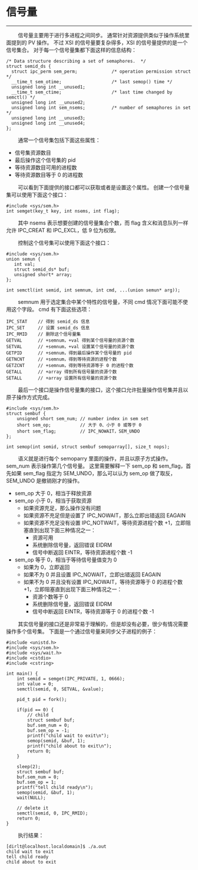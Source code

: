 # 信号量
***

&emsp;&emsp;
信号量主要用于进行多进程之间同步。
通常针对资源提供类似于操作系统里面提到的 PV 操作。
不过 XSI 的信号量要复杂得多，XSI 的信号量提供的是一个信号集合。
对于每一个信号量集都下面这样的信息结构：

    /* Data structure describing a set of semaphores.  */
    struct semid_ds {
      struct ipc_perm sem_perm;             /* operation permission struct */
      __time_t sem_otime;                   /* last semop() time */
      unsigned long int __unused1;
      __time_t sem_ctime;                   /* last time changed by semctl() */
      unsigned long int __unused2;
      unsigned long int sem_nsems;          /* number of semaphores in set */
      unsigned long int __unused3;
      unsigned long int __unused4;
    };

&emsp;&emsp;
通常一个信号集包括下面这些属性：

+ 信号集资源数目
+ 最后操作这个信号集的 pid
+ 等待资源数目可用的进程数
+ 等待资源数目等于 0 的进程数

&emsp;&emsp;
可以看到下面提供的接口都可以获取或者是设置这个属性。
创建一个信号量集可以使用下面这个接口：

    #include <sys/sem.h>
    int semget(key_t key, int nsems, int flag);

&emsp;&emsp;
其中 nsems 表示想要创建的信号量集合个数，而 flag 含义和消息队列一样允许 IPC\_CREAT 和 IPC\_EXCL，低 9 位为权限。

&emsp;&emsp;
控制这个信号集可以使用下面这个接口：

    #include <sys/sem.h>
    union semun {
       int val;
       struct semid_ds* buf;
       unsigned short* array;
    };
    
    int semctl(int semid, int semnum, int cmd, ...(union semun* arg));

&emsp;&emsp;
semnum 用于选定集合中某个特性的信号量，不同 cmd 情况下面可能不使用这个字段。
cmd 有下面这些选项：

    IPC_STAT    // 得到 semid_ds 信息
    IPC_SET     // 设置 semid_ds 信息
    IPC_RMID    // 删除这个信号量集
    GETVAL      // +semnum，+val 得到某个信号量的资源个数
    SETVAL      // +semnum，+val 设置某个信号量的资源个数
    GETPID      // +semnum，得到最后操作某个信号量的 pid
    GETNCNT     // +semnum，得到等待资源的进程个数
    GETZCNT     // +semnum，得到等待资源等于 0 的进程个数
    GETALL      // +array 得到所有信号量的资源个数
    SETALL      // +array 设置所有信号量的资源个数

&emsp;&emsp;
最后一个接口是操作信号量集的接口，这个接口允许批量操作信号集并且以原子操作方式完成。

    #include <sys/sem.h>
    struct sembuf {
        unsigned short sem_num; // number index in sem set
        short sem_op;           // 大于 0、小于 0 或等于 0
        short sem_flag;         // IPC_NOWAIT，SEM_UNDO
    };
    
    int semop(int semid, struct sembuf semoparray[], size_t nops);

&emsp;&emsp;
语义就是进行每个 semoparry 里面的操作，并且以原子方式操作。
sem_num 表示操作第几个信号量。
这里需要解释一下 sem\_op 和 sem\_flag，首先如果 sem\_flag 指定为 SEM_UNDO，那么可以认为 sem\_op 做了取反，SEM\_UNDO 是撤销刚才的操作。

+ sem\_op 大于 0，相当于释放资源
+ sem\_op 小于 0，相当于获取资源
    + 如果资源充足，那么操作没有问题
    + 如果资源不充足但是设置了 IPC\_NOWAIT，那么立即出错返回 EAGAIN
    + 如果资源不充足没有设置 IPC\_NOTWAIT，等待资源进程个数 +1，立即阻塞直到出现下面三种情况之一：
        + 资源可用
        + 系统删除信号量，返回错误 EIDRM
        + 信号中断返回 EINTR，等待资源进程个数 -1
+ sem\_op 等于 0，相当于等待信号量值变为 0
    + 如果为 0，立即返回
    + 如果不为 0 并且设置 IPC\_NOWAIT，立即出错返回 EAGAIN
    + 如果不为 0 并且没有设置 IPC\_NOWAIT，等待资源等于 0 的进程个数 +1，立即阻塞直到出现下面三种情况之一：
        + 资源个数等于 0
        + 系统删除信号量，返回错误 EIDRM
        + 信号中断返回 EINTR，等待资源等于 0 的进程个数 -1
    
&emsp;&emsp;
其实信号量的接口还是非常易于理解的，但是却没有必要，很少有情况需要操作多个信号集。
下面是一个通过信号量来同步父子进程的例子：

    #include <unistd.h>
    #include <sys/sem.h>
    #include <sys/wait.h>
    #include <cstdio>
    #include <cstring>
    
    int main() {
        int semid = semget(IPC_PRIVATE, 1, 0666);
        int value = 0;
        semctl(semid, 0, SETVAL, &value);
    
        pid_t pid = fork();
        
        if(pid == 0) {
            // child
            struct sembuf buf;
            buf.sem_num = 0;
            buf.sem_op = -1;
            printf("child wait to exit\n");
            semop(semid, &buf, 1);
            printf("child about to exit\n");
            return 0;
        }
        
        sleep(2);
        struct sembuf buf;
        buf.sem_num = 0;
        buf.sem_op = 1;
        printf("tell child ready\n");
        semop(semid, &buf, 1);
        wait(NULL);
    
        // delete it
        semctl(semid, 0, IPC_RMID);
        return 0;
    }

&emsp;&emsp;
执行结果：

    [dirlt@localhost.localdomain]$ ./a.out
    child wait to exit
    tell child ready
    child about to exit